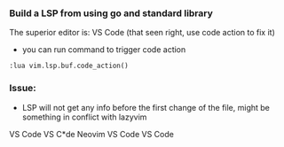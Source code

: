 ### Build a LSP from using go and standard library

The superior editor is: VS Code (that seen right, use code action to fix it)

- you can run command to trigger code action

```
:lua vim.lsp.buf.code_action()
```

### Issue:

- LSP will not get any info before the first change of the file, might be something in conflict with lazyvim

VS Code
VS C\*de
Neovim
VS Code
VS Code
